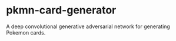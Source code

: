 # pkmn-card-generator
A deep convolutional generative adversarial network for generating Pokemon cards.
